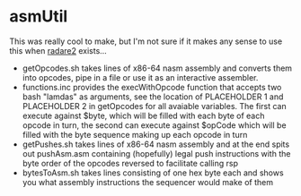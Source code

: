 # asmUtil
This was really cool to make, but I'm not sure if it makes any sense to use this when [radare2](https://github.com/radare/radare2/) exists...

- getOpcodes.sh takes lines of x86-64 nasm assembly and converts them into opcodes, pipe in a file or use it as an interactive assembler.
- functions.inc provides the execWithOpcode function that accepts two bash "lamdas" as arguments, see the location of PLACEHOLDER 1 and PLACEHOLDER 2 in getOpcodes for all avaiable variables. The first can execute against $byte, which will be filled with each byte of each opcode in turn, the second can execute against $opCode which will be filled with the byte sequence making up each opcode in turn
- getPushes.sh takes lines of x86-64 nasm assembly and at the end spits out pushAsm.asm containing (hopefully) legal push instructions with the byte order of the opcodes reversed to facilitate calling rsp
- bytesToAsm.sh takes lines consisting of one hex byte each and shows you what assembly instructions the sequencer would make of them
